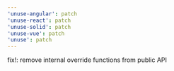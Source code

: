 ```yaml
---
'unuse-angular': patch
'unuse-react': patch
'unuse-solid': patch
'unuse-vue': patch
'unuse': patch
---
```


fix!: remove internal override functions from public API
